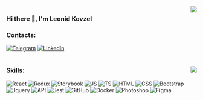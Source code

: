 <img align="right" src="https://github-readme-stats.vercel.app/api?username=TomatoVan&count_private=true&show_icons=true&theme=radical&hide_border=true" />

### Hi there 👋, I'm Leonid Kovzel


### Contacts:
[![Telegram](https://img.shields.io/badge/-telegram-0273B2?style=for-the-badge&logo=telegram)](https://t.me/Leon1552)
[![LinkedIn](https://img.shields.io/badge/-linkedin-0273B2?style=for-the-badge&logo=linkedin)](https://www.linkedin.com/in/leokovzel/)
<br>
<br>
### Skills: <a href='https://www.codewars.com/users/pepeja13'><img align="right" src="https://www.codewars.com/users/pepeja13/badges/small"></a> 
<div align="left">
<img alt="React" src="https://img.shields.io/badge/-react-282a36?style=for-the-badge&amp;logo=react"/>
<img alt="Redux" src="https://img.shields.io/badge/-redux-282a36?style=for-the-badge&amp;logo=redux&amp;logoColor=6F3FB3"/>
<img alt="Storybook" src="https://img.shields.io/badge/-Storybook-282a36?style=for-the-badge&amp;logo=Storybook"/>
<img alt="JS" src="https://img.shields.io/badge/-javascript-282a36?style=for-the-badge&amp;logo=javascript&amp;logoColor=F7DF1E"/>
<img alt="TS" src="https://img.shields.io/badge/-typescript-282a36?style=for-the-badge&amp;logo=typescript&amp;logoColor=3178C6"/>
<img alt="HTML" src="https://img.shields.io/badge/-html5-282a36?style=for-the-badge&amp;logo=html5"/>
<img alt="CSS" src="https://img.shields.io/badge/-css3_/_scss_/_sass_/_BEM-282a36?style=for-the-badge&amp;logo=css3&amp;logoColor=3296D0"/>
<img alt="Bootstrap" src="https://img.shields.io/badge/-bootstrap&nbsp;/&nbsp;material_ui-282a36?style=for-the-badge&amp;logo=bootstrap&amp;logoColor=7952B3"/>
<img alt="Jquery" src="https://img.shields.io/badge/-jquery-282a36?style=for-the-badge&amp;logo=jquery&amp;logoColor=0769AD"/>
<img alt="API" src="https://img.shields.io/badge/-rest_api-282a36?style=for-the-badge&amp;logo=fastapi&amp;logoColor=#009688"/>
<img alt="Jest" src="https://img.shields.io/badge/-jest&nbsp;/&nbsp;Unit&nbsp;Test-282a36?style=for-the-badge&amp;logo=jest"/>
<img alt="GitHub" src="https://img.shields.io/badge/-git&nbsp;/&nbsp;github-282a36?style=for-the-badge&amp;logo=github"/>
<img alt="Docker" src="https://img.shields.io/badge/-docker-282a36?style=for-the-badge&amp;logo=docker&amp;logoColor=2496ED"/>
<img alt="Photoshop" src="https://img.shields.io/badge/-photoshop-282a36?style=for-the-badge&amp;logo=adobe-photoshop&amp;logoColor=31A8FF"/>
<img alt="Figma" src="https://img.shields.io/badge/-figma-282a36?style=for-the-badge&amp;logo=figma&amp;logoColor=31A8FF"/>
  
  
  

